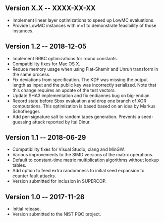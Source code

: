 Version X.X -- XXXX-XX-XX
-------------------------

  * Implement linear layer optimizations to speed up LowMC evaluations.
  * Provide LowMC instances with m=1 to demonstrate feasibility of those instances.

Version 1.2 -- 2018-12-05
-------------------------

  * Implement RRKC optimizations for round constants.
  * Compatibility fixes for Mac OS X.
  * Reduce memory usage when using Fiat-Shamir and Unruh transform in the same process.
  * Fix deviations from specification. The KDF was missing the output length as input and the public key was incorrectly serialized. Note that this change requires an update of the test vectors.
  * Update SHA3 implementation and fix endiannes bug on big-endian.
  * Record state before Sbox evaluation and drop one branch of XOR computations. This optimization is based based on an idea by Markus Schofnegger.
  * Add per-signature salt to random tapes generation. Prevents a seed-guessing attack reported by Itai Dinur.

Version 1.1 -- 2018-06-29
-------------------------

  * Compatibility fixes for Visual Studio, clang and MinGW.
  * Various improvements to the SIMD versions of the matrix operations.
  * Default to constant-time matrix multiplication algorithms without lookup tables.
  * Add option to feed extra randomness to initial seed expansion to counter fault attacks.
  * Version submitted for inclusion in SUPERCOP.

Version 1.0 -- 2017-11-28
-------------------------

  * Initial release.
  * Version submitted to the NIST PQC project.
